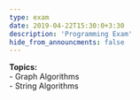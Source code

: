 ```yaml
---
type: exam
date: 2019-04-22T15:30:0+3:30
description: 'Programming Exam'
hide_from_announcments: false
---
```

**Topics:**
<br> - Graph Algorithms
<br> - String Algorithms
